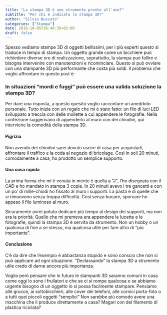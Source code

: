 ```yaml
---
title: "La stampa 3D è uno strumento pronto all'uso?"
subtitle: "Per chi è indicata la stampa 3D?"
author: "Silvio Buscato"
categories: ["Stampa"]
date: 2018-10-05T16:40:39+02:00
draft: false
---
```


Spesso vediamo stampe 3D di oggetti bellissimi, per i più esperti questo si traduce in tempo di stampa. Un oggetto grande come un bicchiere può richiedere diverse ore di realizzazione, soprattutto, la stampa può fallire e bisogna intervenire con manutenzioni e ricominciare. Questo si può ovviare con una stampante 3D più performante che costa più soldi. 
Il problema che voglio affrontare in questo post è:

### In situazioni “mordi e fuggi” può essere una valida soluzione la stampa 3D?

Per dare una risposta, a questo quesito voglio raccontare un aneddoto personale. Tutto inizia con un regalo che mi è stato fatto: un filo di luci LED sviluppato a treccia con delle mollette a cui appendere le fotografie. Nella confezione suggerivano di appenderlo al muro con dei chiodini, qui interviene la comodità della stampa 3D.

#### Pigrizia
Non avendo dei chiodini sarei dovuto uscire di casa per acquistarli, affrontare il traffico e la coda al negozio di bricolage. Così in soli 20 minuti, comodamente a casa, ho prodotto un semplice supporto.

#### Una cosa rapida
La prima forma che mi è venuta in mente è quella a "J", l’ho disegnata con il CAD e ho mandato in stampa 3 copie. In 20 minuti avevo i tre gancetti e con un po’ di mille-chiodi ho fissato al muro i supporti. La pasta è di quelle che si rimuovono senza troppa difficoltà. Così senza bucare, sporcare ho appeso il filo luminoso al muro.

Sicuramente avrei potuto dedicare più tempo al design dei supporti, ma non era la priorità. Quello che mi premeva era appendere le lucette e le fotografie, quindi la stampa 3D è servita da strumento. Non un hobby o un qualcosa di fine a se stesso, ma qualcosa utile per fare altro di "più importante".

 
#### Conclusione
C’è da dire che l’esempio è abbastanza stupido e sono conscio che non si può applicare ad ogni situazione. “Declassando” la stampa 3D a strumento utile credo di darne ancora più importanza.

Voglio però pensare che in futuro le stampanti 3D saranno comuni in casa come oggi lo sono i frullatori e che se ci si rompe qualcosa o se abbiamo urgente bisogno di un oggetto lo si possa facilmente stampare. Pensiamo alle grucce, ai sottobicchieri, alle cover dei telefoni, alle cornici porta-foto o a tutti quei piccoli oggetti “semplici” Non sarebbe più comodo avere una macchina che li produce direttamente a casa? Magari con del filamento di plastica riciclata?